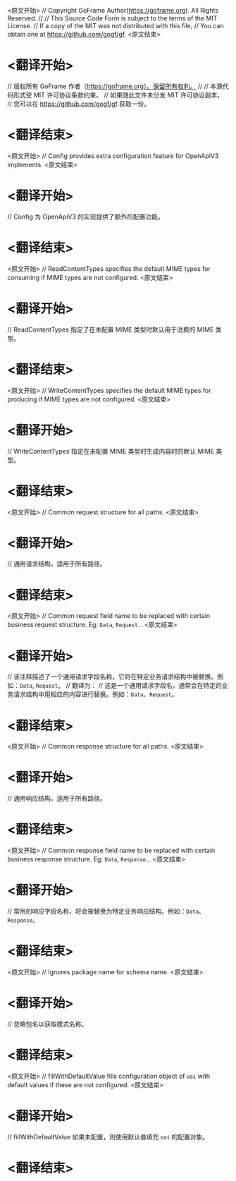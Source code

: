
<原文开始>
// Copyright GoFrame Author(https://goframe.org). All Rights Reserved.
//
// This Source Code Form is subject to the terms of the MIT License.
// If a copy of the MIT was not distributed with this file,
// You can obtain one at https://github.com/gogf/gf.
<原文结束>

# <翻译开始>
// 版权所有 GoFrame 作者（https://goframe.org）。保留所有权利。
//
// 本源代码形式受 MIT 许可协议条款约束。
// 如果随此文件未分发 MIT 许可协议副本，
// 您可以在 https://github.com/gogf/gf 获取一份。
# <翻译结束>


<原文开始>
// Config provides extra configuration feature for OpenApiV3 implements.
<原文结束>

# <翻译开始>
// Config 为 OpenApiV3 的实现提供了额外的配置功能。
# <翻译结束>


<原文开始>
// ReadContentTypes specifies the default MIME types for consuming if MIME types are not configured.
<原文结束>

# <翻译开始>
// ReadContentTypes 指定了在未配置 MIME 类型时默认用于消费的 MIME 类型。
# <翻译结束>


<原文开始>
// WriteContentTypes specifies the default MIME types for producing if MIME types are not configured.
<原文结束>

# <翻译开始>
// WriteContentTypes 指定在未配置 MIME 类型时生成内容时的默认 MIME 类型。
# <翻译结束>


<原文开始>
// Common request structure for all paths.
<原文结束>

# <翻译开始>
// 通用请求结构，适用于所有路径。
# <翻译结束>


<原文开始>
// Common request field name to be replaced with certain business request structure. Eg: `Data`, `Request.`.
<原文结束>

# <翻译开始>
// 该注释描述了一个通用请求字段名称，它将在特定业务请求结构中被替换。例如：`Data`, `Request`。 
// 翻译为：
// 这是一个通用请求字段名，通常会在特定的业务请求结构中用相应的内容进行替换。例如：`Data`、`Request`。
# <翻译结束>


<原文开始>
// Common response structure for all paths.
<原文结束>

# <翻译开始>
// 通用响应结构，适用于所有路径。
# <翻译结束>


<原文开始>
// Common response field name to be replaced with certain business response structure. Eg: `Data`, `Response.`.
<原文结束>

# <翻译开始>
// 常用的响应字段名称，将会被替换为特定业务响应结构。例如：`Data`、`Response`。
# <翻译结束>


<原文开始>
// Ignores package name for schema name.
<原文结束>

# <翻译开始>
// 忽略包名以获取模式名称。
# <翻译结束>


<原文开始>
// fillWithDefaultValue fills configuration object of `oai` with default values if these are not configured.
<原文结束>

# <翻译开始>
// fillWithDefaultValue 如果未配置，则使用默认值填充 `oai` 的配置对象。
# <翻译结束>

